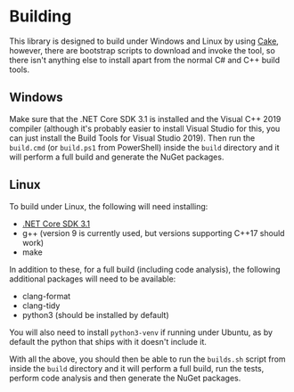 # Building

This library is designed to build under Windows and Linux by using
[Cake](https://cakebuild.net/), however, there are bootstrap scripts to download
and invoke the tool, so there isn't anything else to install apart from the
normal C# and C++ build tools.

## Windows

Make sure that the .NET Core SDK 3.1 is installed and the Visual C++ 2019
compiler (although it's probably easier to install Visual Studio for this,
you can just install the Build Tools for Visual Studio 2019). Then run the
`build.cmd` (or `build.ps1` from PowerShell) inside the `build` directory and
it will perform a full build and generate the NuGet packages.

## Linux

To build under Linux, the following will need installing:

+ [.NET Core SDK 3.1](https://docs.microsoft.com/en-gb/dotnet/core/install/linux)
+ g++ (version 9 is currently used, but versions supporting C++17 should work)
+ make

In addition to these, for a full build (including code analysis), the following
additional packages will need to be available:

+ clang-format
+ clang-tidy
+ python3 (should be installed by default)

You will also need to install `python3-venv` if running under Ubuntu, as by
default the python that ships with it doesn't include it.

With all the above, you should then be able to run the `builds.sh` script from
inside the `build` directory and it will perform a full build, run the tests,
perform code analysis and then generate the NuGet packages.
